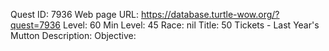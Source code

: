 Quest ID: 7936
Web page URL: https://database.turtle-wow.org/?quest=7936
Level: 60
Min Level: 45
Race: nil
Title: 50 Tickets - Last Year's Mutton
Description: 
Objective: 
